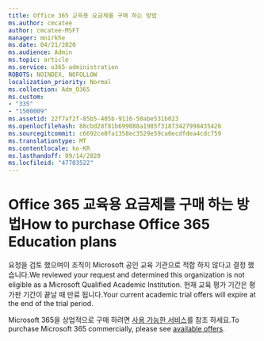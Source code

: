 ```yaml
---
title: Office 365 교육용 요금제를 구매 하는 방법
ms.author: cmcatee
author: cmcatee-MSFT
manager: mnirkhe
ms.date: 04/21/2020
ms.audience: Admin
ms.topic: article
ms.service: o365-administration
ROBOTS: NOINDEX, NOFOLLOW
localization_priority: Normal
ms.collection: Adm_O365
ms.custom:
- "335"
- "1500009"
ms.assetid: 22f7af2f-85b5-405b-9116-50abe531b023
ms.openlocfilehash: 88cbd28f81b699088a1985f31873427998435428
ms.sourcegitcommit: c6692ce0fa1358ec3529e59ca0ecdfdea4cdc759
ms.translationtype: MT
ms.contentlocale: ko-KR
ms.lasthandoff: 09/14/2020
ms.locfileid: "47703522"
---
```

# <a name="how-to-purchase-office-365-education-plans"></a><span data-ttu-id="762fa-102">Office 365 교육용 요금제를 구매 하는 방법</span><span class="sxs-lookup"><span data-stu-id="762fa-102">How to purchase Office 365 Education plans</span></span>

<span data-ttu-id="762fa-103">요청을 검토 했으며이 조직이 Microsoft 공인 교육 기관으로 적합 하지 않다고 결정 했습니다.</span><span class="sxs-lookup"><span data-stu-id="762fa-103">We reviewed your request and determined this organization is not eligible as a Microsoft Qualified Academic Institution.</span></span> <span data-ttu-id="762fa-104">현재 교육 평가 기간은 평가판 기간이 끝날 때 만료 됩니다.</span><span class="sxs-lookup"><span data-stu-id="762fa-104">Your current academic trial offers will expire at the end of the trial period.</span></span>
  
<span data-ttu-id="762fa-105">Microsoft 365을 상업적으로 구매 하려면 [사용 가능한 서비스](https://go.microsoft.com/fwlink/p/?linkid=868433)를 참조 하세요.</span><span class="sxs-lookup"><span data-stu-id="762fa-105">To purchase Microsoft 365 commercially, please see [available offers](https://go.microsoft.com/fwlink/p/?linkid=868433).</span></span>  